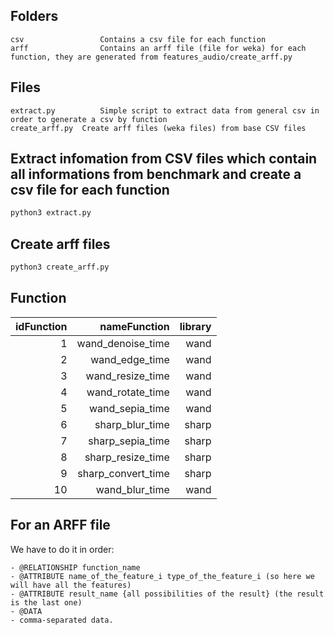Folders
--------------
    csv                 Contains a csv file for each function
    arff                Contains an arff file (file for weka) for each function, they are generated from features_audio/create_arff.py

Files
---------------
    extract.py          Simple script to extract data from general csv in order to generate a csv by function
    create_arff.py  Create arff files (weka files) from base CSV files

Extract infomation from CSV files which contain all informations from benchmark and create a csv file for each function
--------
```sh
python3 extract.py
```

Create arff files
-------

```sh
python3 create_arff.py
```

Function
--------

|idFunction   |nameFunction       | library      |
|------------:| ------------:     | -------:     |
|1            |wand_denoise_time  |wand          |
|2            |wand_edge_time     |wand          |
|3            |wand_resize_time   |wand          |
|4            |wand_rotate_time   |wand          |
|5            |wand_sepia_time    |wand          |
|6            |sharp_blur_time    |sharp         |
|7            |sharp_sepia_time   |sharp         |
|8            |sharp_resize_time  |sharp         |
|9            |sharp_convert_time |sharp         |
|10           |wand_blur_time     |wand          |

For an ARFF file
------

We have to do it in order:

    - @RELATIONSHIP function_name
    - @ATTRIBUTE name_of_the_feature_i type_of_the_feature_i (so here we will have all the features)
    - @ATTRIBUTE result_name {all possibilities of the result} (the result is the last one)
    - @DATA
    - comma-separated data.

